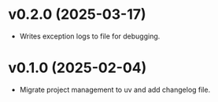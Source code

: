 # v0.2.0 (2025-03-17)

- Writes exception logs to file for debugging.

# v0.1.0 (2025-02-04)

- Migrate project management to uv and add changelog file.
